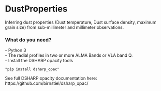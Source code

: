 # DustProperties
Inferring dust properties (Dust temperature, Dust surface density, maximum grain size) from sub-millimeter and millimeter observations.


<h3>What do you need?</h3>
- Python 3 <br/>
- The radial profiles in two or more ALMA Bands or VLA band Q.<br/>
- Install the DSHARP opacity tools <pre><code>"pip install dsharp_opac"</code></pre> 
See full DSHARP opacity documentation here: https://github.com/birnstiel/dsharp_opac/


